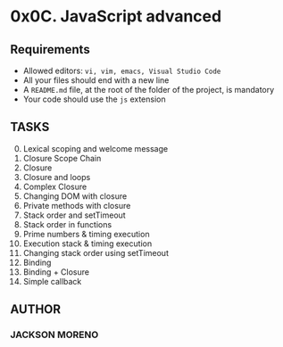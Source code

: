 # 0x0C. JavaScript advanced

## Requirements

+ Allowed editors: `vi, vim, emacs, Visual Studio Code`
+ All your files should end with a new line
+ A `README.md` file, at the root of the folder of the project, is mandatory
+ Your code should use the `js` extension

## TASKS

0. Lexical scoping and welcome message
1. Closure Scope Chain
2. Closure
3. Closure and loops
4. Complex Closure
5. Changing DOM with closure
6. Private methods with closure
7. Stack order and setTimeout
8. Stack order in functions
9. Prime numbers & timing execution
10. Execution stack & timing execution
11. Changing stack order using setTimeout
12. Binding
13. Binding + Closure
14. Simple callback

## AUTHOR
### JACKSON MORENO
